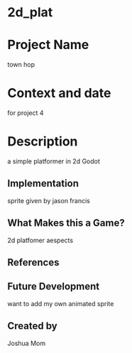 # 2d_plat

# Project Name
town hop
# Context and date
for project 4

# Description

a simple platformer in 2d Godot

## Implementation
sprite given by jason francis

## What Makes this a Game?

2d platfomer aespects

## References

## Future Development

want to add my own animated sprite

## Created by

Joshua Mom
